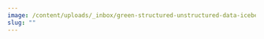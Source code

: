 ```yaml
---
image: /content/uploads/_inbox/green-structured-unstructured-data-iceberg-chavapong-prateep-na-thalang-istock-getty-images-1353745656-b.png
slug: ""
---
```

